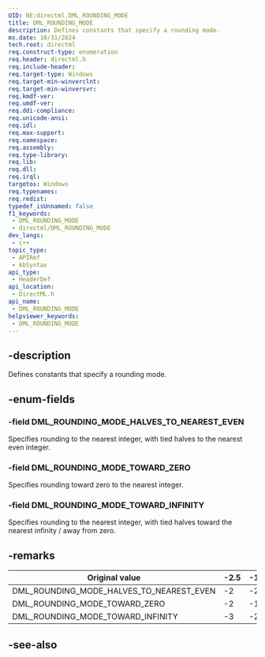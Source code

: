 ```yaml
---
UID: NE:directml.DML_ROUNDING_MODE
title: DML_ROUNDING_MODE
description: Defines constants that specify a rounding mode.
ms.date: 10/31/2024
tech.root: directml
req.construct-type: enumeration
req.header: directml.h
req.include-header: 
req.target-type: Windows
req.target-min-winverclnt: 
req.target-min-winversvr: 
req.kmdf-ver: 
req.umdf-ver: 
req.ddi-compliance: 
req.unicode-ansi: 
req.idl: 
req.max-support: 
req.namespace: 
req.assembly: 
req.type-library: 
req.lib: 
req.dll: 
req.irql: 
targetos: Windows
req.typenames: 
req.redist: 
typedef_isUnnamed: false
f1_keywords:
 - DML_ROUNDING_MODE
 - directml/DML_ROUNDING_MODE
dev_langs:
 - c++
topic_type:
 - APIRef
 - kbSyntax
api_type:
 - HeaderDef
api_location:
 - DirectML.h
api_name:
 - DML_ROUNDING_MODE
helpviewer_keywords:
 - DML_ROUNDING_MODE
---
```


## -description

Defines constants that specify a rounding mode.

## -enum-fields

### -field DML_ROUNDING_MODE_HALVES_TO_NEAREST_EVEN

Specifies rounding to the nearest integer, with tied halves to the nearest even integer.

### -field DML_ROUNDING_MODE_TOWARD_ZERO

Specifies rounding toward zero to the nearest integer.

### -field DML_ROUNDING_MODE_TOWARD_INFINITY

Specifies rounding to the nearest integer, with tied halves toward the nearest infinity / away from zero.

## -remarks

| Original value                           | -2.5 | -1.75 | -1.5 | -1.25 | 0 | 1.25 | 1.5 | 1.75 | 2.5 |
|------------------------------------------|------|-------|------|-------|---|------|-----|------|-----|
| DML_ROUNDING_MODE_HALVES_TO_NEAREST_EVEN | -2   | -2    | -2   | -1    | 0 | 1    | 2   | 2    | 2   |
| DML_ROUNDING_MODE_TOWARD_ZERO            | -2   | -1    | -1   | -1    | 0 | 1    | 1   | 1    | 2   |
| DML_ROUNDING_MODE_TOWARD_INFINITY        | -3   | -2    | -2   | -1    | 0 | 1    | 2   | 2    | 3   |

## -see-also
